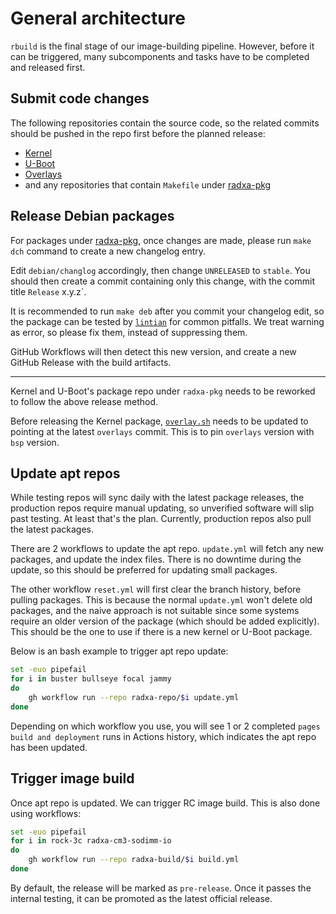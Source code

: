 # General architecture

`rbuild` is the final stage of our image-building pipeline. However, before it can be triggered, many subcomponents and tasks have to be completed and released first.

## Submit code changes

The following repositories contain the source code, so the related commits should be pushed in the repo first before the planned release:

* [Kernel](https://github.com/radxa/kernel/)
* [U-Boot](https://github.com/radxa/u-boot/)
* [Overlays](https://github.com/radxa/overlays/)
* and any repositories that contain `Makefile` under [radxa-pkg](https://github.com/radxa-pkg)

## Release Debian packages

For packages under [radxa-pkg](https://github.com/radxa-pkg), once changes are made, please run `make dch` command to create a new changelog entry.

Edit `debian/changlog` accordingly, then change `UNRELEASED` to `stable`. You should then create a commit containing only this change, with the commit title `Release` x.y.z`.

It is recommended to run `make deb` after you commit your changelog edit, so the package can be tested by [`lintian`](https://lintian.debian.org/) for common pitfalls. We treat warning as error, so please fix them, instead of suppressing them.

GitHub Workflows will then detect this new version, and create a new GitHub Release with the build artifacts.

---

Kernel and U-Boot's package repo under `radxa-pkg` needs to be reworked to follow the above release method.

Before releasing the Kernel package, [`overlay.sh`](https://github.com/radxa-repo/bsp/blob/main/linux/.common/overlays.sh#L2) needs to be updated to pointing at the latest `overlays` commit. This is to pin `overlays` version with `bsp` version.

## Update apt repos

While testing repos will sync daily with the latest package releases, the production repos require manual updating, so unverified software will slip past testing. At least that's the plan. Currently, production repos also pull the latest packages.

There are 2 workflows to update the apt repo. `update.yml` will fetch any new packages, and update the index files. There is no downtime during the update, so this should be preferred for updating small packages.

The other workflow `reset.yml` will first clear the branch history, before pulling packages. This is because the normal `update.yml` won't delete old packages, and the naive approach is not suitable since some systems require an older version of the package (which should be added explicitly). This should be the one to use if there is a new kernel or U-Boot package.

Below is an bash example to trigger apt repo update:

```bash
set -euo pipefail
for i in buster bullseye focal jammy
do
    gh workflow run --repo radxa-repo/$i update.yml
done
```

Depending on which workflow you use, you will see 1 or 2 completed `pages build and deployment` runs in Actions history, which indicates the apt repo has been updated.

## Trigger image build

Once apt repo is updated. We can trigger RC image build. This is also done using workflows:

```bash
set -euo pipefail
for i in rock-3c radxa-cm3-sodimm-io
do
    gh workflow run --repo radxa-build/$i build.yml
done
```

By default, the release will be marked as `pre-release`. Once it passes the internal testing, it can be promoted as the latest official release.
